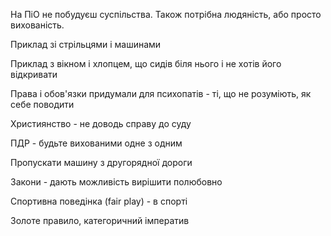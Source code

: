 

На ПіО не побудуєш суспільства.
Також потрібна людяність, або просто вихованість.


Приклад зі стрільцями і машинами

Приклад з вікном і хлопцем, що сидів біля нього і не хотів його відкривати

Права і обов'язки придумали для психопатів - ті, що не розуміють, як себе поводити

Християнство - не доводь справу до суду

ПДР - будьте вихованими одне з одним

Пропускати машину з другорядної дороги

Закони - дають можливість вирішити полюбовно

Спортивна поведінка (fair play) - в спорті

Золоте правило, категоричний імператив